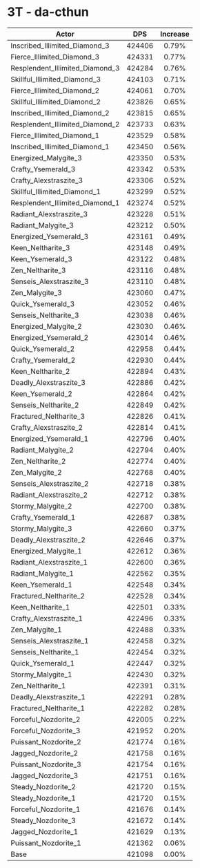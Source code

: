 # 3T - da-cthun
| Actor | DPS | Increase |
|---|:---:|:---:|
|Inscribed_Illimited_Diamond_3|424406|0.79%|
|Fierce_Illimited_Diamond_3|424331|0.77%|
|Resplendent_Illimited_Diamond_3|424284|0.76%|
|Skillful_Illimited_Diamond_3|424103|0.71%|
|Fierce_Illimited_Diamond_2|424061|0.70%|
|Skillful_Illimited_Diamond_2|423826|0.65%|
|Inscribed_Illimited_Diamond_2|423815|0.65%|
|Resplendent_Illimited_Diamond_2|423733|0.63%|
|Fierce_Illimited_Diamond_1|423529|0.58%|
|Inscribed_Illimited_Diamond_1|423450|0.56%|
|Energized_Malygite_3|423350|0.53%|
|Crafty_Ysemerald_3|423342|0.53%|
|Crafty_Alexstraszite_3|423306|0.52%|
|Skillful_Illimited_Diamond_1|423299|0.52%|
|Resplendent_Illimited_Diamond_1|423274|0.52%|
|Radiant_Alexstraszite_3|423228|0.51%|
|Radiant_Malygite_3|423212|0.50%|
|Energized_Ysemerald_3|423161|0.49%|
|Keen_Neltharite_3|423148|0.49%|
|Keen_Ysemerald_3|423122|0.48%|
|Zen_Neltharite_3|423116|0.48%|
|Senseis_Alexstraszite_3|423110|0.48%|
|Zen_Malygite_3|423060|0.47%|
|Quick_Ysemerald_3|423052|0.46%|
|Senseis_Neltharite_3|423038|0.46%|
|Energized_Malygite_2|423030|0.46%|
|Energized_Ysemerald_2|423014|0.46%|
|Quick_Ysemerald_2|422958|0.44%|
|Crafty_Ysemerald_2|422930|0.44%|
|Keen_Neltharite_2|422894|0.43%|
|Deadly_Alexstraszite_3|422886|0.42%|
|Keen_Ysemerald_2|422864|0.42%|
|Senseis_Neltharite_2|422849|0.42%|
|Fractured_Neltharite_3|422826|0.41%|
|Crafty_Alexstraszite_2|422814|0.41%|
|Energized_Ysemerald_1|422796|0.40%|
|Radiant_Malygite_2|422794|0.40%|
|Zen_Neltharite_2|422774|0.40%|
|Zen_Malygite_2|422768|0.40%|
|Senseis_Alexstraszite_2|422718|0.38%|
|Radiant_Alexstraszite_2|422712|0.38%|
|Stormy_Malygite_2|422700|0.38%|
|Crafty_Ysemerald_1|422687|0.38%|
|Stormy_Malygite_3|422660|0.37%|
|Deadly_Alexstraszite_2|422646|0.37%|
|Energized_Malygite_1|422612|0.36%|
|Radiant_Alexstraszite_1|422600|0.36%|
|Radiant_Malygite_1|422562|0.35%|
|Keen_Ysemerald_1|422548|0.34%|
|Fractured_Neltharite_2|422528|0.34%|
|Keen_Neltharite_1|422501|0.33%|
|Crafty_Alexstraszite_1|422496|0.33%|
|Zen_Malygite_1|422488|0.33%|
|Senseis_Alexstraszite_1|422458|0.32%|
|Senseis_Neltharite_1|422454|0.32%|
|Quick_Ysemerald_1|422447|0.32%|
|Stormy_Malygite_1|422430|0.32%|
|Zen_Neltharite_1|422391|0.31%|
|Deadly_Alexstraszite_1|422291|0.28%|
|Fractured_Neltharite_1|422282|0.28%|
|Forceful_Nozdorite_2|422005|0.22%|
|Forceful_Nozdorite_3|421952|0.20%|
|Puissant_Nozdorite_2|421774|0.16%|
|Jagged_Nozdorite_2|421758|0.16%|
|Puissant_Nozdorite_3|421754|0.16%|
|Jagged_Nozdorite_3|421751|0.16%|
|Steady_Nozdorite_2|421720|0.15%|
|Steady_Nozdorite_1|421720|0.15%|
|Forceful_Nozdorite_1|421676|0.14%|
|Steady_Nozdorite_3|421672|0.14%|
|Jagged_Nozdorite_1|421629|0.13%|
|Puissant_Nozdorite_1|421362|0.06%|
|Base|421098|0.00%|
